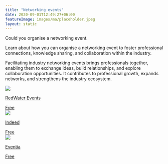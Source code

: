 ```yaml
---
title: "Networking events"
date: 2020-09-01T12:49:27+06:00
featureImage: images/ma/placeholder.jpeg
layout: static
---
```


Could you organise a networking event.

Learn about how you can organise a networking event to foster professional connections, knowledge sharing, and collaboration within the industry.

Facilitating industry networking events brings professionals together, enabling them to exchange ideas, build relationships, and explore collaboration opportunities. It contributes to professional growth, expands networks, and strengthens the industry ecosystem.

<a class="ma-link" href="https://www.redwaterevents.com/blog/how-to-facilitate-a-networking-event"><div class="ma-card ma-card-Community"><div class="ma-icon"><img src ="/images/Icon-check - community - opacity.svg"/></div><div class="ma-name"><p>RedWater Events</p></div><div class="ma-paid-text"><span>Free</span></div></div></a><a class="ma-link" href="https://www.indeed.com/career-advice/career-development/planning-a-networking-event"><div class="ma-card ma-card-Community"><div class="ma-icon"><img src ="/images/Icon-check - community - opacity.svg"/></div><div class="ma-name"><p>Indeed</p></div><div class="ma-paid-text"><span>Free</span></div></div></a><a class="ma-link" href="https://www.eventtia.com/en/blog/fun-and-engaging-networking-ideas-to-make-your-business-event-a-success"><div class="ma-card ma-card-Community"><div class="ma-icon"><img src ="/images/Icon-check - community - opacity.svg"/></div><div class="ma-name"><p>Eventia</p></div><div class="ma-paid-text"><span>Free</span></div></div></a>  

<br/><br/>






